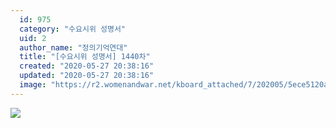 ```yaml
---
  id: 975
  category: "수요시위 성명서"
  uid: 2
  author_name: "정의기억연대"
  title: "[수요시위 성명서] 1440차"
  created: "2020-05-27 20:38:16"
  updated: "2020-05-27 20:38:16"
  image: "https://r2.womenandwar.net/kboard_attached/7/202005/5ece5120a807b1709774.jpg"
---
```

![](https://r2.womenandwar.net/kboard_attached/7/202005/5ece5120a807b1709774.jpg)